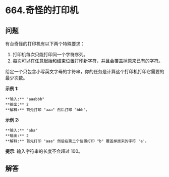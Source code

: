 # 664.奇怪的打印机

## 问题

有台奇怪的打印机有以下两个特殊要求：

1. 打印机每次只能打印同一个字符序列。
2. 每次可以在任意起始和结束位置打印新字符，并且会覆盖掉原来已有的字符。

给定一个只包含小写英文字母的字符串，你的任务是计算这个打印机打印它需要的最少次数。

**示例 1:**

```
**输入:** "aaabbb"
**输出:** 2
**解释:** 首先打印 "aaa" 然后打印 "bbb"。

```

**示例 2:**

```
**输入:** "aba"
**输出:** 2
**解释:** 首先打印 "aaa" 然后在第二个位置打印 "b" 覆盖掉原来的字符 'a'。
```

**提示**: 输入字符串的长度不会超过 100。



## 解答

